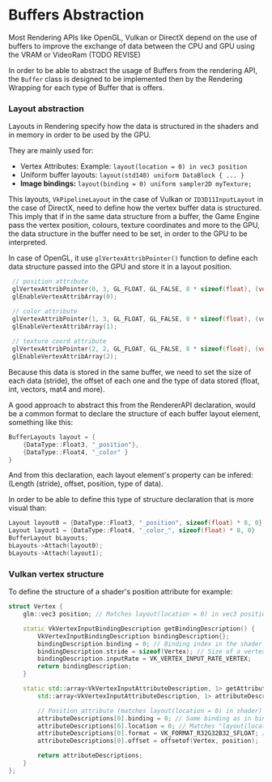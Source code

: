 # Buffers Abstraction

Most Rendering APIs like OpenGL, Vulkan or DirectX depend on the use of buffers to improve the exchange of data between the CPU and GPU using the VRAM or VideoRam (TODO REVISE)

In order to be able to abstract the usage of Buffers from the rendering API, the `Buffer` class is designed to be implemented then by the Rendering Wrapping for each type of Buffer that is offers. 


### Layout abstraction 

Layouts in Rendering specify how the data is structured in the shaders and in memory in order to be used by the GPU. 

They are mainly used for: 

* Vertex Attributes: Example: `layout(location = 0) in vec3 position`
* Uniform buffer layouts: `layout(std140) uniform DataBlock { ... }`
* **Image bindings:** `layout(binding = 0) uniform sampler2D myTexture;`

This layouts, `VkPipelineLayout` in the case of Vulkan or `ID3D11InputLayout` in the case of DirectX, need to define how the vertex buffer data is structured. 
This imply that if in the same data structure from a buffer, the Game Engine pass the vertex position, colours, texture coordinates and more to the GPU, the data structure in the buffer need to be set, in order to the GPU to be interpreted. 

In case of OpenGL, it use `glVertexAttribPointer()` function to define each data structure passed into the GPU and store it in a layout position. 

```cpp
 // position attribute
 glVertexAttribPointer(0, 3, GL_FLOAT, GL_FALSE, 8 * sizeof(float), (void*)0);
 glEnableVertexAttribArray(0);

 // color attribute
 glVertexAttribPointer(1, 3, GL_FLOAT, GL_FALSE, 8 * sizeof(float), (void*)(3 * sizeof(float)));
 glEnableVertexAttribArray(1);
 
 // texture coord attribute
 glVertexAttribPointer(2, 2, GL_FLOAT, GL_FALSE, 8 * sizeof(float), (void*)(6 * sizeof(float)));
 glEnableVertexAttribArray(2);
```

Because this data is stored in the same buffer, we need to set the size of each data (stride), the offset of each one and the type of data stored (float, int, vectors, mat4 and more).

A good approach to abstract this from the RendererAPI declaration, would be a common format to declare the structure of each buffer layout element, something like this: 

```cpp
BufferLayouts layout = {
	{DataType::Float3, "_position"},
	{DataType::Float4, "_color" }
}
```

And from this declaration, each layout element's property can be infered: (Length (stride), offset, position, type of data). 

In order to be able to define this type of structure declaration that is more visual than: 

```cpp
Layout layout0 = {DataType::Float3, "_position", sizeof(float) * 8, 0}
Layout layout1 = {DataType::Float4, "_color_", sizeof(float) * 8, 0}
BufferLayout bLayouts; 
bLayouts->Attach(layout0);
bLayouts->Attach(layout1); 
```

### Vulkan vertex structure

To define the structure of a shader's position attribute for example:

```cpp 
struct Vertex {
    glm::vec3 position; // Matches layout(location = 0) in vec3 position;

    static VkVertexInputBindingDescription getBindingDescription() {
        VkVertexInputBindingDescription bindingDescription{};
        bindingDescription.binding = 0; // Binding index in the shader
        bindingDescription.stride = sizeof(Vertex); // Size of a vertex
        bindingDescription.inputRate = VK_VERTEX_INPUT_RATE_VERTEX;
        return bindingDescription;
    }

    static std::array<VkVertexInputAttributeDescription, 1> getAttributeDescriptions() {
        std::array<VkVertexInputAttributeDescription, 1> attributeDescriptions{};

        // Position attribute (matches layout(location = 0) in shader)
        attributeDescriptions[0].binding = 0; // Same binding as in binding description
        attributeDescriptions[0].location = 0; // Matches "layout(location = 0)"
        attributeDescriptions[0].format = VK_FORMAT_R32G32B32_SFLOAT; // vec3
        attributeDescriptions[0].offset = offsetof(Vertex, position);

        return attributeDescriptions;
    }
};
```


